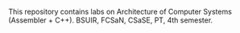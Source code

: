 This repository contains labs on Architecture of Computer Systems (Assembler + C++). BSUIR, FCSaN, CSaSE, PT, 4th semester.
